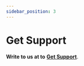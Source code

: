 ```yaml
---
sidebar_position: 3
---
```


# Get Support

**Write to us at to** **[Get Support](https://docusaurus.new)**.
 